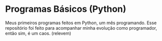 # Programas Básicos (Python)
Meus primeiros programas feitos em Python, um mês programando.
Esse repositório foi feito para acompanhar minha evolução como programador, então sim, é um caos. (relevem)
